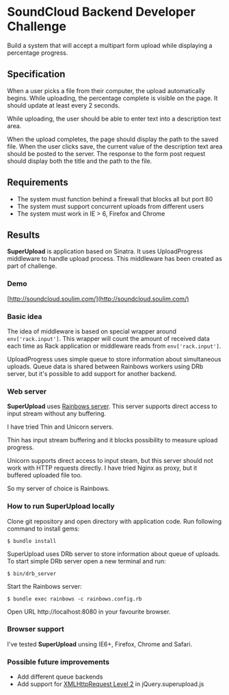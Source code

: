# SoundCloud Backend Developer Challenge

Build a system that will accept a multipart form upload while displaying
a percentage progress.

## Specification
When a user picks a file from their computer, the upload automatically begins.
While uploading, the percentage complete is visible on the page. It should
update at least every 2 seconds.

While uploading, the user should be able to enter text into a description
text area.

When the upload completes, the page should display the path to the saved file.
When the user clicks save, the current value of the description text area
should be posted to the server. The response to the form post request should
display both the title and the path to the file.

## Requirements

- The system must function behind a firewall that blocks all but port 80
- The system must support concurrent uploads from different users
- The system must work in IE > 6, Firefox and Chrome

## Results

**SuperUpload** is application based on Sinatra. It uses UploadProgress
middleware to handle upload process. This middleware has been created as
part of challenge.

### Demo

[http://soundcloud.soulim.com/](http://soundcloud.soulim.com/)

### Basic idea

The idea of middleware is based on special wrapper around `env['rack.input']`.
This wrapper will count the amount of received data each time as Rack
application or middleware reads from `env['rack.input']`.

UploadProgress uses simple queue to store information about simultaneous uploads.
Queue data is shared between Rainbows workers using DRb server, but it's
possible to add support for another backend.

### Web server

**SuperUpload** uses [Rainbows server](https://rubygems.org/gems/rainbows).
This server supports direct access to input stream without any buffering.

I have tried Thin and Unicorn servers.

Thin has input stream buffering and it blocks possibility to measure upload
progress.

Unicorn supports direct access to input steam, but this server should not
work with HTTP requests directly. I have tried Nginx as proxy, but it buffered
uploaded file too.

So my server of choice is Rainbows.

### How to run SuperUpload locally

Clone git repository and open directory with application code. Run following
command to install gems:

    $ bundle install

SuperUpload uses DRb server to store information about queue of uploads.
To start simple DRb server open a new terminal and run:

    $ bin/drb_server

Start the Rainbows server:

    $ bundle exec rainbows -c rainbows.config.rb

Open URL http://localhost:8080 in your favourite browser.

### Browser support

I've tested **SuperUpload** unsing IE6+, Firefox, Chrome and Safari.

### Possible future improvements

- Add different queue backends
- Add support for [XMLHttpRequest Level 2](http://www.w3.org/TR/XMLHttpRequest/)
  in jQuery.superupload.js
